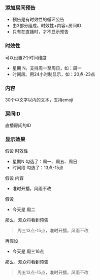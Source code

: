 ### 添加房间预告
* 预告是有时效性的循环公告
* 由3部分组成，时效性+内容+房间ID
* 只有在直播时，才不显示预告

### 时效性
可以设置2个时间维度

* 星期 N。支持周一至周日，如：周一
* 时间段。用24小时制显示，如：20点-23点

### 内容
30个中文字以内的文本，支持emoji

### 房间ID
直播房间的ID


### 显示效果
假设 时效性

* 星期N 勾选了：周一、周五、周日
* 时间段 勾选了：13点-15点

假设 内容

* 准时开播，风雨不改

假设

* 今天是 周二

那么，观众将看到预告
> 周三13点-15点，准时开播，风雨不改

再假设

* 今天是 周三16点

那么，观众将看到预告
> 周五13点-15点，准时开播，风雨不改